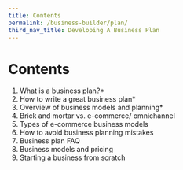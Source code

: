 ```yaml
---
title: Contents
permalink: /business-builder/plan/
third_nav_title: Developing A Business Plan
---
```

# Contents

1. What is a business plan?*
2. How to write a great business plan*
3. Overview of business models and planning*
4. Brick and mortar vs. e-commerce/ omnichannel 
5. Types of e-commerce business models 
6. How to avoid business planning mistakes
7. Business plan FAQ
8. Business models and pricing
9. Starting a business from scratch
